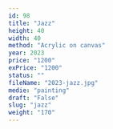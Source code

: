 ```yaml
---
id: 98
title: "Jazz"
height: 40
width: 40
method: "Acrylic on canvas"
year: 2023
price: "1200"
exPrice: "1200"
status: ""
fileName: "2023-jazz.jpg"
medie: "painting"
draft: "False"
slug: "jazz"
weight: "170"
---
```

